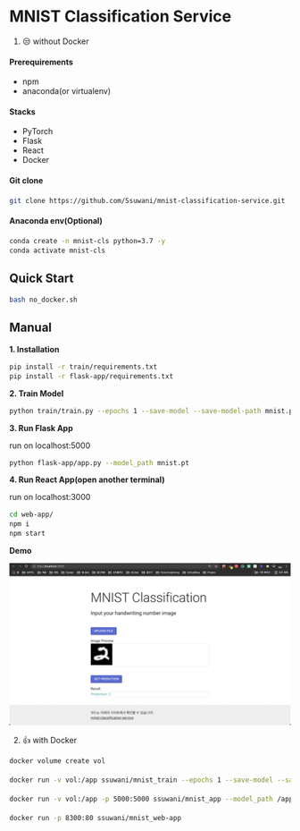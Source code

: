 # MNIST Classification Service

1. 😒 without Docker

#### Prerequirements

- npm
- anaconda(or virtualenv)

#### Stacks

- PyTorch
- Flask
- React
- Docker

#### Git clone

```bash
git clone https://github.com/Ssuwani/mnist-classification-service.git
```

#### Anaconda env(Optional)

```bash
conda create -n mnist-cls python=3.7 -y
conda activate mnist-cls
```

## Quick Start

```bash
bash no_docker.sh
```
## Manual

**1. Installation**

```bash
pip install -r train/requirements.txt
pip install -r flask-app/requirements.txt
```

**2. Train Model**

```bash
python train/train.py --epochs 1 --save-model --save-model-path mnist.pt
```

**3. Run Flask App**

run on localhost:5000

```bash
python flask-app/app.py --model_path mnist.pt
```

**4. Run React App(open another terminal)**

run on localhost:3000

```bash
cd web-app/
npm i
npm start
```



**Demo**

![demo image](./images/demo.png)



2. 👍 with Docker

```bash
docker volume create vol

docker run -v vol:/app ssuwani/mnist_train --epochs 1 --save-model --save-model-path /app/mnist.pt

docker run -v vol:/app -p 5000:5000 ssuwani/mnist_app --model_path /app/mnist.pt

docker run -p 8300:80 ssuwani/mnist_web-app
```

